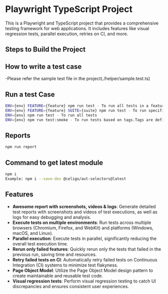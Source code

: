 # Playwright TypeScript Project

This is a Playwright and TypeScript project that provides a comprehensive testing framework for web applications. It includes features like visual regression tests, parallel execution, retries on CI, and more.

## Steps to Build the Project

## How to write a test case
-Please refer the sample test file in the project(./helper/sample.test.ts)
## Run a test Case
```sh
ENV={env} FEATURE={feature} npm run test - To run all tests in a feature
ENV={env} FEATURE={feature} SUITE={suite} npm run test - To run specific tests inside a feature and Suite
ENV={env} npm run test - To run all tests
ENV={env} npm run test:smoke - To run tests based on tags.Tags are defined in the test files
```

## Reports

```sh
npm run report
```

## Command to get latest module
```sh
npm i
Example: npm i --save-dev @celigo/aut-selectors@latest
```
## Features

- **Awesome report with screenshots, videos & logs**: Generate detailed test reports with screenshots and videos of test executions, as well as logs for easy debugging and analysis.
- **Execute tests on multiple environments**: Run tests across multiple browsers (Chromium, Firefox, and WebKit) and platforms (Windows, macOS, and Linux).
- **Parallel execution**: Execute tests in parallel, significantly reducing the overall test execution time.
- **Rerun only failed features**: Quickly rerun only the tests that failed in the previous run, saving time and resources.
- **Retry failed tests on CI**: Automatically retry failed tests on Continuous Integration (CI) systems to minimize test flakyness.
- **Page Object Model**: Utilize the Page Object Model design pattern to create maintainable and reusable test code.
- **Visual regression tests**: Perform visual regression testing to catch UI discrepancies and ensures consistent user experiences.


